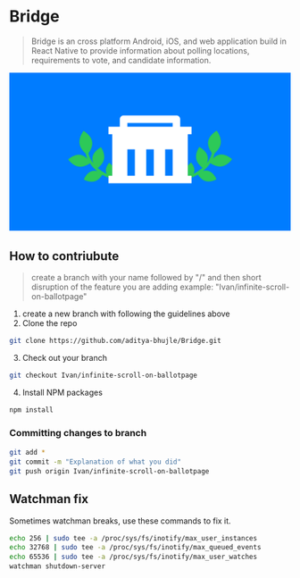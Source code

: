 # Bridge
>Bridge is an cross platform Android, iOS, and web application build in React Native
>to provide information about polling locations, requirements to vote, and candidate information.
<p align="center">
  <img src="bridge_design-min.png">
</p>

## How to contriubute
> create a branch with your name followed by "/" and then short disruption of the feature you are adding 
> example: "Ivan/infinite-scroll-on-ballotpage"

1. create a new branch with following the guidelines above
2. Clone the repo
```sh
git clone https://github.com/aditya-bhujle/Bridge.git
```
3. Check out your branch
```sh
git checkout Ivan/infinite-scroll-on-ballotpage 
```
4. Install NPM packages
```sh
npm install
```
### Committing changes to branch
```sh
git add *
git commit -m "Explanation of what you did"
git push origin Ivan/infinite-scroll-on-ballotpage 
```

## Watchman fix

Sometimes watchman breaks, use these commands to fix it.
```sh
echo 256 | sudo tee -a /proc/sys/fs/inotify/max_user_instances
echo 32768 | sudo tee -a /proc/sys/fs/inotify/max_queued_events
echo 65536 | sudo tee -a /proc/sys/fs/inotify/max_user_watches
watchman shutdown-server
```


